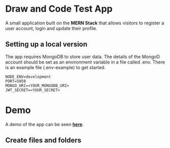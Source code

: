 ﻿# Draw and Code Test App

A small application built on the **MERN Stack** that allows visitors to register a user account, login and update their profile.

## Setting up a local version

The app requires MongoDB to store user data. The details of the MongoD account should be set as an environment variable in a file called .env. There is an example file (.env-example) to get started.

    NODE_ENV=development
    PORT=5050
    MONGO_URI=<YOUR_MONGODB_URI>
    JWT_SECRET=<YOUR_SECRET>

# Demo

A demo of the app can be seen **[here](https://dcdevtest22.herokuapp.comg)**.

## Create files and folders
